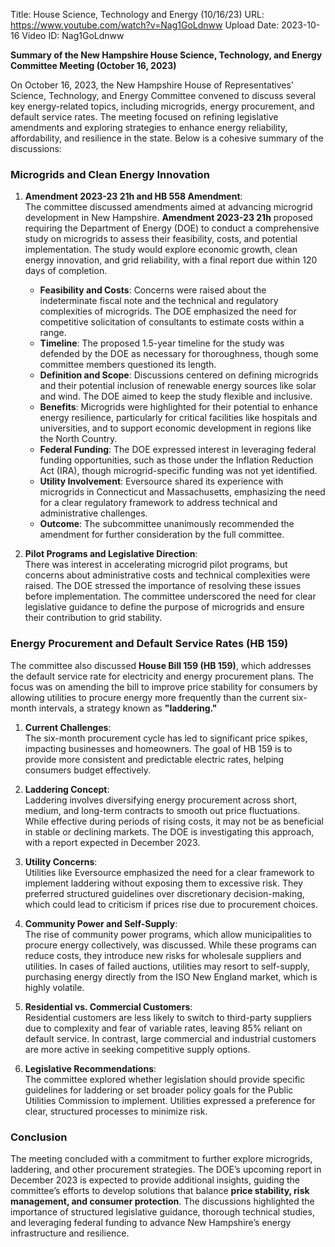 Title: House Science, Technology and Energy (10/16/23)
URL: https://www.youtube.com/watch?v=Nag1GoLdnww
Upload Date: 2023-10-16
Video ID: Nag1GoLdnww

**Summary of the New Hampshire House Science, Technology, and Energy Committee Meeting (October 16, 2023)**

On October 16, 2023, the New Hampshire House of Representatives' Science, Technology, and Energy Committee convened to discuss several key energy-related topics, including microgrids, energy procurement, and default service rates. The meeting focused on refining legislative amendments and exploring strategies to enhance energy reliability, affordability, and resilience in the state. Below is a cohesive summary of the discussions:

### **Microgrids and Clean Energy Innovation**
1. **Amendment 2023-23 21h and HB 558 Amendment**:  
   The committee discussed amendments aimed at advancing microgrid development in New Hampshire. **Amendment 2023-23 21h** proposed requiring the Department of Energy (DOE) to conduct a comprehensive study on microgrids to assess their feasibility, costs, and potential implementation. The study would explore economic growth, clean energy innovation, and grid reliability, with a final report due within 120 days of completion.  
   - **Feasibility and Costs**: Concerns were raised about the indeterminate fiscal note and the technical and regulatory complexities of microgrids. The DOE emphasized the need for competitive solicitation of consultants to estimate costs within a range.  
   - **Timeline**: The proposed 1.5-year timeline for the study was defended by the DOE as necessary for thoroughness, though some committee members questioned its length.  
   - **Definition and Scope**: Discussions centered on defining microgrids and their potential inclusion of renewable energy sources like solar and wind. The DOE aimed to keep the study flexible and inclusive.  
   - **Benefits**: Microgrids were highlighted for their potential to enhance energy resilience, particularly for critical facilities like hospitals and universities, and to support economic development in regions like the North Country.  
   - **Federal Funding**: The DOE expressed interest in leveraging federal funding opportunities, such as those under the Inflation Reduction Act (IRA), though microgrid-specific funding was not yet identified.  
   - **Utility Involvement**: Eversource shared its experience with microgrids in Connecticut and Massachusetts, emphasizing the need for a clear regulatory framework to address technical and administrative challenges.  
   - **Outcome**: The subcommittee unanimously recommended the amendment for further consideration by the full committee.

2. **Pilot Programs and Legislative Direction**:  
   There was interest in accelerating microgrid pilot programs, but concerns about administrative costs and technical complexities were raised. The DOE stressed the importance of resolving these issues before implementation. The committee underscored the need for clear legislative guidance to define the purpose of microgrids and ensure their contribution to grid stability.

### **Energy Procurement and Default Service Rates (HB 159)**
The committee also discussed **House Bill 159 (HB 159)**, which addresses the default service rate for electricity and energy procurement plans. The focus was on amending the bill to improve price stability for consumers by allowing utilities to procure energy more frequently than the current six-month intervals, a strategy known as **"laddering."**

1. **Current Challenges**:  
   The six-month procurement cycle has led to significant price spikes, impacting businesses and homeowners. The goal of HB 159 is to provide more consistent and predictable electric rates, helping consumers budget effectively.

2. **Laddering Concept**:  
   Laddering involves diversifying energy procurement across short, medium, and long-term contracts to smooth out price fluctuations. While effective during periods of rising costs, it may not be as beneficial in stable or declining markets. The DOE is investigating this approach, with a report expected in December 2023.

3. **Utility Concerns**:  
   Utilities like Eversource emphasized the need for a clear framework to implement laddering without exposing them to excessive risk. They preferred structured guidelines over discretionary decision-making, which could lead to criticism if prices rise due to procurement choices.

4. **Community Power and Self-Supply**:  
   The rise of community power programs, which allow municipalities to procure energy collectively, was discussed. While these programs can reduce costs, they introduce new risks for wholesale suppliers and utilities. In cases of failed auctions, utilities may resort to self-supply, purchasing energy directly from the ISO New England market, which is highly volatile.

5. **Residential vs. Commercial Customers**:  
   Residential customers are less likely to switch to third-party suppliers due to complexity and fear of variable rates, leaving 85% reliant on default service. In contrast, large commercial and industrial customers are more active in seeking competitive supply options.

6. **Legislative Recommendations**:  
   The committee explored whether legislation should provide specific guidelines for laddering or set broader policy goals for the Public Utilities Commission to implement. Utilities expressed a preference for clear, structured processes to minimize risk.

### **Conclusion**
The meeting concluded with a commitment to further explore microgrids, laddering, and other procurement strategies. The DOE’s upcoming report in December 2023 is expected to provide additional insights, guiding the committee’s efforts to develop solutions that balance **price stability, risk management, and consumer protection**. The discussions highlighted the importance of structured legislative guidance, thorough technical studies, and leveraging federal funding to advance New Hampshire’s energy infrastructure and resilience.